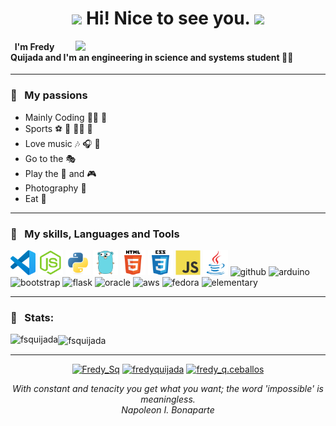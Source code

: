 <h1 align="center"><img src="https://emojis.slackmojis.com/emojis/images/1531849430/4246/blob-sunglasses.gif?1531849430" width="30"/> Hi! Nice to see you. <img src="https://media.giphy.com/media/hvRJCLFzcasrR4ia7z/giphy.gif" width="5%"></a></h1>
<img align='right' src="https://i.pinimg.com/originals/a5/35/60/a53560c8088900e266880f779dacced7.gif" width="400">

#### &nbsp;&nbsp;I'm Fredy Quijada and I'm an engineering in science and systems student :student:

---
### :blue_heart: &nbsp;&nbsp;My passions
* Mainly Coding :man_technologist: :star_struck:
* Sports :soccer: :tennis: :running_man: :man_dancing:
* Love music :notes: :headphones: :musical_note: 
* Go to the :performing_arts:
* Play the :guitar: and :video_game:
* Photography :camera_flash:
* Eat :pizza: 

---
### :star2: &nbsp;&nbsp;My skills, Languages and Tools
<p align="left">
<a> <img src="https://raw.githubusercontent.com/devicons/devicon/master/icons/vscode/vscode-original.svg" alt="code" width="40" height="40"/> </a>
<a> <img src="https://raw.githubusercontent.com/devicons/devicon/master/icons/nodejs/nodejs-original.svg" alt="node" width="40" height="40"/> </a>
<a> <img src="https://raw.githubusercontent.com/devicons/devicon/master/icons/python/python-original.svg" alt="python" width="40" height="40"/> </a>
<a> <img src="https://raw.githubusercontent.com/devicons/devicon/master/icons/go/go-original.svg" alt="go" width="40" height="40"/> </a>
<a> <img src="https://raw.githubusercontent.com/devicons/devicon/master/icons/html5/html5-original-wordmark.svg" alt="html5" width="40" height="40"/> </a>
<a> <img src="https://raw.githubusercontent.com/devicons/devicon/master/icons/css3/css3-original-wordmark.svg" alt="css3" width="40" height="40"/> </a>
<a> <img src="https://raw.githubusercontent.com/devicons/devicon/master/icons/javascript/javascript-original.svg" alt="javascript" width="40" height="40"/> </a>
<a> <img src="https://raw.githubusercontent.com/devicons/devicon/master/icons/java/java-original.svg" alt="java" width="40" height="40"/> </a>
<a> <img src="https://user-images.githubusercontent.com/25181517/192108374-8da61ba1-99ec-41d7-80b8-fb2f7c0a4948.png" alt="github" width="40" height="40"/> </a>
<a> <img src="https://cdn.worldvectorlogo.com/logos/arduino-1.svg" alt="arduino" width="40" height="40"/> </a>
<a> <img src="https://raw.githubusercontent.com/jmnote/z-icons/master/svg/bootstrap.svg" alt="bootstrap" width="40" height="40"/> </a>
<a> <img src="https://user-images.githubusercontent.com/25181517/183423775-2276e25d-d43d-4e58-890b-edbc88e915f7.png" alt="flask" width="40" height="40"/> </a>
<a> <img src="https://user-images.githubusercontent.com/25181517/117208736-bdedc080-adf5-11eb-912f-61c7d43705f6.png" alt="oracle" width="40" height="40"/> </a>
<a> <img src="https://user-images.githubusercontent.com/25181517/183896132-54262f2e-6d98-41e3-8888-e40ab5a17326.png" alt="aws" width="40" height="40"/> </a>
<a> <img src="https://user-images.githubusercontent.com/25181517/186885787-4011a347-1f68-472c-bf8b-31ed1bb4f8ce.png" alt="fedora" width="40" height="40"/> </a>
<a> <img src="https://user-images.githubusercontent.com/25181517/187088187-5d81515b-58a1-4c55-9a5f-5f15e94145b1.png" alt="elementary" width="40" height="40"/> </a>
</p>

---
### :medal_sports: &nbsp;&nbsp;Stats:
<p><img align="left" src="https://github-readme-stats.vercel.app/api/top-langs?username=fsquijada&show_icons=true&locale=en&layout=compact&theme=radical" alt="fsquijada" /><img align="center" src="https://github-readme-stats.vercel.app/api?username=fsquijada&show_icons=true&locale=en&theme=radical" alt="fsquijada" /></p>

---
<p align="center"><a href="https://twitter.com/Fredy_Sq"><img src="https://logodownload.org/wp-content/uploads/2014/09/twitter-logo-1.png" alt="Fredy_Sq" width="35"/></a>
<a href="https://www.linkedin.com/in/fredyquijada/"><img src="https://cdn-icons-png.flaticon.com/512/174/174857.png" alt="fredyquijada" width="35"/></a>
<a href="https://www.instagram.com/fredy_q.ceballos"><img src="https://icones.pro/wp-content/uploads/2021/02/instagram-logo-icone5.png" alt="fredy_q.ceballos" width="35"/></a>
</p>
<p align="center"><i>With constant and tenacity you get what you want; the word 'impossible' is meaningless. <br/>Napoleon I. Bonaparte</i></p>
